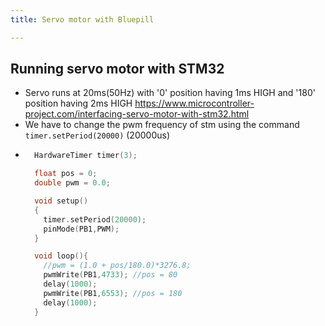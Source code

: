 ```yaml
---
title: Servo motor with Bluepill

---
```

## Running servo motor with STM32

*  Servo runs at 20ms(50Hz) with '0' position having 1ms HIGH and '180' position having 2ms HIGH
<https://www.microcontroller-project.com/interfacing-servo-motor-with-stm32.html>
*  We have to change the pwm frequency of stm using the command `timer.setPeriod(20000)` (20000us)
* ```c
    HardwareTimer timer(3);

	float pos = 0;
	double pwm = 0.0;

	void setup()
	{
	  timer.setPeriod(20000);
	  pinMode(PB1,PWM);
	}

	void loop(){
	  //pwm = (1.0 + pos/180.0)*3276.8;
	  pwmWrite(PB1,4733); //pos = 80
	  delay(1000);
	  pwmWrite(PB1,6553); //pos = 180
	  delay(1000);
	}
```